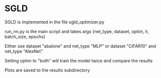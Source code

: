 # SGLD

SGLD is implemented in the file sgld_optimizer.py

run_nn.py is the main script and takes args {net_type, dataset, optim, lr, batch_size, epochs}

Either use dataset "abalone" and net_type "MLP" or dataset "CIFAR10" and net_type "AlexNet"

Setting optim to "both" will train the model twice and compare the results

Plots are saved to the results subdirectory
